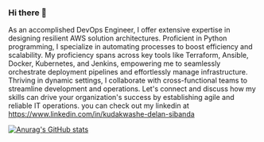 ### Hi there 👋

As an accomplished DevOps Engineer, I offer extensive expertise in designing resilient AWS solution architectures. Proficient in Python programming, I specialize in automating processes to boost efficiency and scalability. My proficiency spans across key tools like Terraform, Ansible, Docker, Kubernetes, and Jenkins, empowering me to seamlessly orchestrate deployment pipelines and effortlessly manage infrastructure. Thriving in dynamic settings, I collaborate with cross-functional teams to streamline development and operations. Let's connect and discuss how my skills can drive your organization's success by establishing agile and reliable IT operations. you can check out my linkedin at https://www.linkedin.com/in/kudakwashe-delan-sibanda  

[![Anurag's GitHub stats](https://github-readme-stats.vercel.app/api?username=delanekay)](https://github.com/anuraghazra/github-readme-stats)
